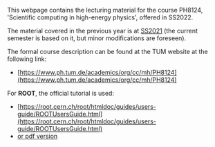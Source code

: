 This webpage contains the lecturing material for the course PH8124, 'Scientific computing in high-energy physics', offered in SS2022.

The material covered in the previous year is at [SS2021]( https://abilandz.gitbook.io/ph8124/v/ss2021-1/ ) (the current semester is based on it, but minor modifications are foreseen).

The formal course description can be found at the TUM website at the following link:

*  [https://www.ph.tum.de/academics/org/cc/mh/PH8124](https://www.ph.tum.de/academics/org/cc/mh/PH8124)

For **ROOT**, the official tutorial is used:

*  [https://root.cern.ch/root/htmldoc/guides/users-guide/ROOTUsersGuide.html](https://root.cern.ch/root/htmldoc/guides/users-guide/ROOTUsersGuide.html)
*  [or pdf version](https://cernbox.cern.ch/index.php/s/UPTygtTacSQVtOj)

